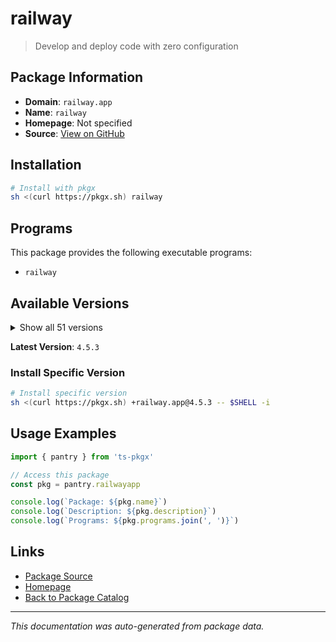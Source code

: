 # railway

> Develop and deploy code with zero configuration

## Package Information

- **Domain**: `railway.app`
- **Name**: `railway`
- **Homepage**: Not specified
- **Source**: [View on GitHub](https://github.com/pkgxdev/pantry/tree/main/projects/railway.app/package.yml)

## Installation

```bash
# Install with pkgx
sh <(curl https://pkgx.sh) railway
```

## Programs

This package provides the following executable programs:

- `railway`

## Available Versions

<details>
<summary>Show all 51 versions</summary>

- `4.5.3`, `4.5.2`, `4.5.1`, `4.5.0`, `4.4.1`
- `4.4.0`, `4.3.0`, `4.2.0`, `4.1.0`, `4.0.1`
- `4.0.0`, `3.23.0`, `3.22.2`, `3.22.0`, `3.21.0`
- `3.20.2`, `3.20.1`, `3.20.0`, `3.19.1`, `3.19.0`
- `3.18.0`, `3.17.10`, `3.17.9`, `3.17.8`, `3.17.7`
- `3.17.6`, `3.17.1`, `3.17.0`, `3.15.3`, `3.15.2`
- `3.15.1`, `3.14.1`, `3.14.0`, `3.13.0`, `3.12.2`
- `3.12.1`, `3.12.0`, `3.11.4`, `3.11.2`, `3.11.1`
- `3.11.0`, `3.10.0`, `3.9.3`, `3.9.0`, `3.8.2`
- `3.8.1`, `3.8.0`, `3.7.2`, `3.7.0`, `3.6.0`
- `3.5.2`

</details>

**Latest Version**: `4.5.3`

### Install Specific Version

```bash
# Install specific version
sh <(curl https://pkgx.sh) +railway.app@4.5.3 -- $SHELL -i
```

## Usage Examples

```typescript
import { pantry } from 'ts-pkgx'

// Access this package
const pkg = pantry.railwayapp

console.log(`Package: ${pkg.name}`)
console.log(`Description: ${pkg.description}`)
console.log(`Programs: ${pkg.programs.join(', ')}`)
```

## Links

- [Package Source](https://github.com/pkgxdev/pantry/tree/main/projects/railway.app/package.yml)
- [Homepage](#)
- [Back to Package Catalog](../package-catalog.md)

---

*This documentation was auto-generated from package data.*
